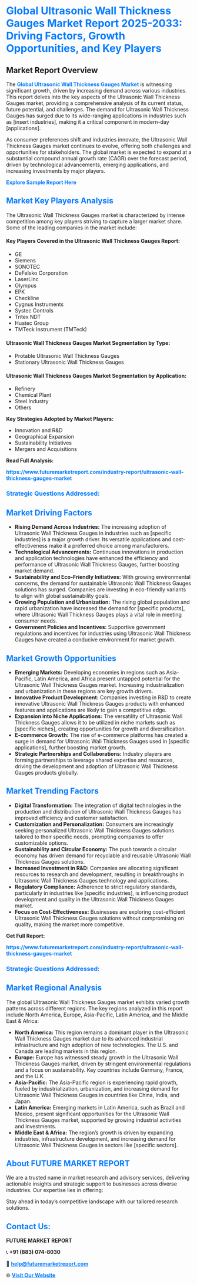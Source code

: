 <h1 style="color: #007BFF;">Global Ultrasonic Wall Thickness Gauges Market Report 2025-2033: Driving Factors, Growth Opportunities, and Key Players</h1>

<section id="overview">
<h2>Market Report Overview</h2>
<p>The <a href="https://www.futuremarketreport.com/industry-report/ultrasonic-wall-thickness-gauges-market" style="color: #007BFF; text-decoration: none;"><strong>Global Ultrasonic Wall Thickness Gauges Market</strong></a> is witnessing significant growth, driven by increasing demand across various industries. This report delves into the key aspects of the Ultrasonic Wall Thickness Gauges market, providing a comprehensive analysis of its current status, future potential, and challenges. The demand for Ultrasonic Wall Thickness Gauges has surged due to its wide-ranging applications in industries such as [insert industries], making it a critical component in modern-day [applications].</p>
<p>As consumer preferences shift and industries innovate, the Ultrasonic Wall Thickness Gauges market continues to evolve, offering both challenges and opportunities for stakeholders. The global market is expected to expand at a substantial compound annual growth rate (CAGR) over the forecast period, driven by technological advancements, emerging applications, and increasing investments by major players.</p>
</section>

<section id="overview">
<p><a href="https://www.futuremarketreport.com/request-sample/reportId=90459" style="color: #007BFF; text-decoration: none;"><strong>Explore Sample Report Here</strong></a></p>
</section>

<section id="key-players">
<h2 style="color: #007BFF;">Market Key Players Analysis</h2>
<p>The Ultrasonic Wall Thickness Gauges market is characterized by intense competition among key players striving to capture a larger market share. Some of the leading companies in the market include:</p>
<h4>Key Players Covered in the Ultrasonic Wall Thickness Gauges Report:</h4>
<ul><li>GE</li><li>Siemens</li><li>SONOTEC</li><li>DeFelsko Corporation</li><li>LaserLinc</li><li>Olympus</li><li>EPK</li><li>Checkline</li><li>Cygnus Instruments</li><li>Systec Controls</li><li>Tritex NDT</li><li>Huatec Group</li><li>TMTeck Instrument (TMTeck)</li></ul>
<h4>Ultrasonic Wall Thickness Gauges Market Segmentation by Type:</h4>
<ul><li>Protable Ultrasonic Wall Thickness Gauges</li><li>Stationary Ultrasonic Wall Thickness Gauges</li></ul>

<h4>Ultrasonic Wall Thickness Gauges Market Segmentation by Application:</h4>
<ul><li>Refinery</li><li>Chemical Plant</li><li>Steel Industry</li><li>Others</li></ul>
<p><strong>Key Strategies Adopted by Market Players:</strong></p>
<ul>
<li>Innovation and R&D</li>
<li>Geographical Expansion</li>
<li>Sustainability Initiatives</li>
<li>Mergers and Acquisitions</li>
</ul>
</section>

<section>
<p><strong>Read Full Analysis: </strong></p><a href="https://www.futuremarketreport.com/industry-report/ultrasonic-wall-thickness-gauges-market" style="color: #007BFF; text-decoration: none;"><strong>https://www.futuremarketreport.com/industry-report/ultrasonic-wall-thickness-gauges-market</strong></a>
<h3 style="color: #007BFF;">Strategic Questions Addressed:</h3>
</section>

<section id="driving-factors">
<h2 style="color: #007BFF;">Market Driving Factors</h2>
<ul>
<li><strong>Rising Demand Across Industries:</strong> The increasing adoption of Ultrasonic Wall Thickness Gauges in industries such as [specific industries] is a major growth driver. Its versatile applications and cost-effectiveness make it a preferred choice among manufacturers.</li>
<li><strong>Technological Advancements:</strong> Continuous innovations in production and application technologies have enhanced the efficiency and performance of Ultrasonic Wall Thickness Gauges, further boosting market demand.</li>
<li><strong>Sustainability and Eco-Friendly Initiatives:</strong> With growing environmental concerns, the demand for sustainable Ultrasonic Wall Thickness Gauges solutions has surged. Companies are investing in eco-friendly variants to align with global sustainability goals.</li>
<li><strong>Growing Population and Urbanization:</strong> The rising global population and rapid urbanization have increased the demand for [specific products], where Ultrasonic Wall Thickness Gauges plays a vital role in meeting consumer needs.</li>
<li><strong>Government Policies and Incentives:</strong> Supportive government regulations and incentives for industries using Ultrasonic Wall Thickness Gauges have created a conducive environment for market growth.</li>
</ul>
</section>

<section id="growth-opportunities">
<h2 style="color: #007BFF;">Market Growth Opportunities</h2>
<ul>
<li><strong>Emerging Markets:</strong> Developing economies in regions such as Asia-Pacific, Latin America, and Africa present untapped potential for the Ultrasonic Wall Thickness Gauges market. Increasing industrialization and urbanization in these regions are key growth drivers.</li>
<li><strong>Innovative Product Development:</strong> Companies investing in R&D to create innovative Ultrasonic Wall Thickness Gauges products with enhanced features and applications are likely to gain a competitive edge.</li>
<li><strong>Expansion into Niche Applications:</strong> The versatility of Ultrasonic Wall Thickness Gauges allows it to be utilized in niche markets such as [specific niches], creating opportunities for growth and diversification.</li>
<li><strong>E-commerce Growth:</strong> The rise of e-commerce platforms has created a surge in demand for Ultrasonic Wall Thickness Gauges used in [specific applications], further boosting market growth.</li>
<li><strong>Strategic Partnerships and Collaborations:</strong> Industry players are forming partnerships to leverage shared expertise and resources, driving the development and adoption of Ultrasonic Wall Thickness Gauges products globally.</li>
</ul>
</section>

<section id="trending-factors">
<h2 style="color: #007BFF;">Market Trending Factors</h2>
<ul>
<li><strong>Digital Transformation:</strong> The integration of digital technologies in the production and distribution of Ultrasonic Wall Thickness Gauges has improved efficiency and customer satisfaction.</li>
<li><strong>Customization and Personalization:</strong> Consumers are increasingly seeking personalized Ultrasonic Wall Thickness Gauges solutions tailored to their specific needs, prompting companies to offer customizable options.</li>
<li><strong>Sustainability and Circular Economy:</strong> The push towards a circular economy has driven demand for recyclable and reusable Ultrasonic Wall Thickness Gauges solutions.</li>
<li><strong>Increased Investment in R&D:</strong> Companies are allocating significant resources to research and development, resulting in breakthroughs in Ultrasonic Wall Thickness Gauges technology and applications.</li>
<li><strong>Regulatory Compliance:</strong> Adherence to strict regulatory standards, particularly in industries like [specific industries], is influencing product development and quality in the Ultrasonic Wall Thickness Gauges market.</li>
<li><strong>Focus on Cost-Effectiveness:</strong> Businesses are exploring cost-efficient Ultrasonic Wall Thickness Gauges solutions without compromising on quality, making the market more competitive.</li>
</ul>
</section>

<section>
<p><strong>Get Full Report: </strong></p><a href="https://www.futuremarketreport.com/industry-report/ultrasonic-wall-thickness-gauges-market" style="color: #007BFF; text-decoration: none;"><strong>https://www.futuremarketreport.com/industry-report/ultrasonic-wall-thickness-gauges-market</strong></a>
<h3 style="color: #007BFF;">Strategic Questions Addressed:</h3>
</section>


<section id="regional-analysis">
<h2 style="color: #007BFF;">Market Regional Analysis</h2>
<p>The global Ultrasonic Wall Thickness Gauges market exhibits varied growth patterns across different regions. The key regions analyzed in this report include North America, Europe, Asia-Pacific, Latin America, and the Middle East & Africa:</p>
<ul>
<li><strong>North America:</strong> This region remains a dominant player in the Ultrasonic Wall Thickness Gauges market due to its advanced industrial infrastructure and high adoption of new technologies. The U.S. and Canada are leading markets in this region.</li>
<li><strong>Europe:</strong> Europe has witnessed steady growth in the Ultrasonic Wall Thickness Gauges market, driven by stringent environmental regulations and a focus on sustainability. Key countries include Germany, France, and the U.K.</li>
<li><strong>Asia-Pacific:</strong> The Asia-Pacific region is experiencing rapid growth, fueled by industrialization, urbanization, and increasing demand for Ultrasonic Wall Thickness Gauges in countries like China, India, and Japan.</li>
<li><strong>Latin America:</strong> Emerging markets in Latin America, such as Brazil and Mexico, present significant opportunities for the Ultrasonic Wall Thickness Gauges market, supported by growing industrial activities and investments.</li>
<li><strong>Middle East & Africa:</strong> The region’s growth is driven by expanding industries, infrastructure development, and increasing demand for Ultrasonic Wall Thickness Gauges in sectors like [specific sectors].</li>
</ul>
</section>

<footer>
<h2 style="color: #007BFF;">About FUTURE MARKET REPORT</h2>
<p>We are a trusted name in market research and advisory services, delivering actionable insights and strategic support to businesses across diverse industries. Our expertise lies in offering:</p>

<p>Stay ahead in today’s competitive landscape with our tailored research solutions.</p>

<h2 style="color: #007BFF;">Contact Us:</h2>
<p><strong>FUTURE MARKET REPORT</strong></p>
<p>📞 <strong>+91 (883) 074-8030</strong></p>
<p>📧 <strong><a href="mailto:help@futuremarketreport.com" style="color: #007BFF;">help@futuremarketreport.com</a></strong></p>
<p>🌐 <strong><a href="https://www.futuremarketreport.com/" style="color: #007BFF;">Visit Our Website</a></strong></p>
</footer>
